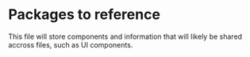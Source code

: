 # Packages to reference
This file will store components and information that will likely be shared accross files, such as UI components.
